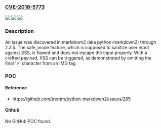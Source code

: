 ### [CVE-2018-5773](https://cve.mitre.org/cgi-bin/cvename.cgi?name=CVE-2018-5773)
![](https://img.shields.io/static/v1?label=Product&message=n%2Fa&color=blue)
![](https://img.shields.io/static/v1?label=Version&message=n%2Fa&color=blue)
![](https://img.shields.io/static/v1?label=Vulnerability&message=n%2Fa&color=brighgreen)

### Description

An issue was discovered in markdown2 (aka python-markdown2) through 2.3.5. The safe_mode feature, which is supposed to sanitize user input against XSS, is flawed and does not escape the input properly. With a crafted payload, XSS can be triggered, as demonstrated by omitting the final '>' character from an IMG tag.

### POC

#### Reference
- https://github.com/trentm/python-markdown2/issues/285

#### Github
No GitHub POC found.

